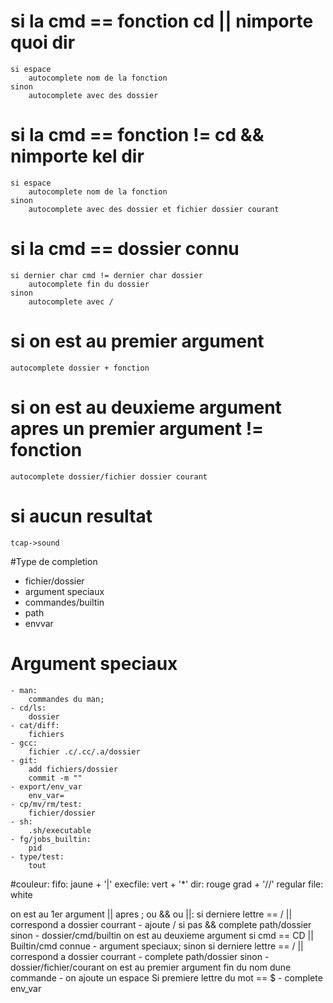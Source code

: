 # si la cmd == fonction cd || nimporte quoi dir
	si espace
		autocomplete nom de la fonction
	sinon
		autocomplete avec des dossier

# si la cmd == fonction != cd && nimporte kel dir
	si espace
		autocomplete nom de la fonction
	sinon
		autocomplete avec des dossier et fichier dossier courant

# si la cmd == dossier connu
	si dernier char cmd != dernier char dossier
		autocomplete fin du dossier
	sinon
		autocomplete avec /

# si on est au premier argument
	autocomplete dossier + fonction
# si on est au deuxieme argument apres un premier argument != fonction
	autocomplete dossier/fichier dossier courant
# si aucun resultat
	tcap->sound

#Type de completion
- fichier/dossier
- argument speciaux
- commandes/builtin
- path
- envvar

# Argument speciaux
	- man:
		commandes du man;
	- cd/ls:
		dossier
	- cat/diff:
		fichiers
	- gcc:
		fichier .c/.cc/.a/dossier
	- git:
		add fichiers/dossier
		commit -m ""
	- export/env_var
		env_var=
	- cp/mv/rm/test:
		fichier/dossier
	- sh:
		.sh/executable
	- fg/jobs_builtin:
		pid
	- type/test:
		tout

#couleur:
	fifo: jaune + '|'
	execfile: vert + '\*'
	dir: rouge grad + '//'
	regular file: white

on est au 1er argument || apres ; ou && ou ||:
	si derniere lettre == / || correspond a dossier courrant
		- ajoute / si pas && complete path/dossier
	sinon
		- dossier/cmd/builtin
on est au deuxieme argument
	si cmd == CD || Builtin/cmd connue
		- argument speciaux;
	sinon
		si derniere lettre == / || correspond a dossier courrant
			- complete path/dossier
		sinon
			-dossier/fichier/courant
on est au premier argument fin du nom dune commande
	- on ajoute un espace
Si premiere lettre du mot == $
	- complete env_var
